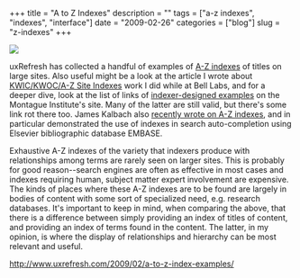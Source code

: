 +++
title = "A to Z Indexes"
description = ""
tags = ["a-z indexes", "indexes", "interface"]
date = "2009-02-26"
categories = ["blog"]
slug = "z-indexes"
+++



  <div class="notebook-screenshot"><a href="http://www.uxrefresh.com/2009/02/a-to-z-index-examples/"><img src="//konigi.com/media/bluga/wt49a6a9ad425ae.jpg"/></a></div><p>uxRefresh has collected a handful of examples of <a href="http://www.uxrefresh.com/2009/02/a-to-z-index-examples/">A-Z indexes</a> of titles on large sites. Also useful might be a look at the article I wrote about <a href="#">KWIC/KWOC/A-Z Site Indexes</a> work I did while at Bell Labs, and for a deeper dive, look at the list of links of <a href="http://www.montague.com/review/AtoZ.htm">indexer-designed examples</a> on the Montague Institute's site. Many of the latter are still valid, but there's some link rot there too. James Kalbach also <a href="http://experiencinginformation.wordpress.com/2009/02/24/a-z-index-examples/">recently wrote on A-Z indexes</a>, and in particular demonstrated the use of indexes in search auto-completion using Elsevier bibliographic database EMBASE.</p>
<p>Exhaustive A-Z indexes of the variety that indexers produce with relationships among terms are rarely seen on larger sites. This is probably for good reason--search engines are often as effective in most cases and indexes requiring human, subject matter expert involvement are expensive. The kinds of places where these A-Z indexes are to be found are largely in bodies of content with some sort of specialized need, e.g. research databases. It's important to keep in mind, when comparing the above, that there is a difference between simply providing an index of titles of content, and providing an index of terms found in the content. The latter, in my opinion, is where the display of relationships and hierarchy can be most relevant and useful.</p>
    
  <a href="http://www.uxrefresh.com/2009/02/a-to-z-index-examples/">http://www.uxrefresh.com/2009/02/a-to-z-index-examples/</a>
